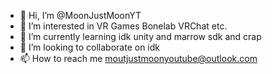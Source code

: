 - 👋 Hi, I’m @MoonJustMoonYT
- 👀 I’m interested in VR Games Bonelab VRChat etc.
- 🌱 I’m currently learning idk unity and marrow  sdk and crap
- 💞️ I’m looking to collaborate on idk
- 📫 How to reach me moutjustmoonyoutube@outlook.com

